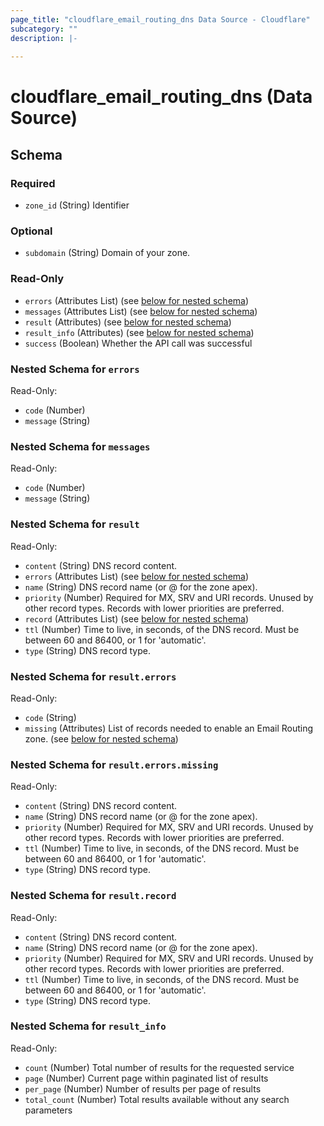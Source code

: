 ```yaml
---
page_title: "cloudflare_email_routing_dns Data Source - Cloudflare"
subcategory: ""
description: |-
  
---
```


# cloudflare_email_routing_dns (Data Source)




<!-- schema generated by tfplugindocs -->
## Schema

### Required

- `zone_id` (String) Identifier

### Optional

- `subdomain` (String) Domain of your zone.

### Read-Only

- `errors` (Attributes List) (see [below for nested schema](#nestedatt--errors))
- `messages` (Attributes List) (see [below for nested schema](#nestedatt--messages))
- `result` (Attributes) (see [below for nested schema](#nestedatt--result))
- `result_info` (Attributes) (see [below for nested schema](#nestedatt--result_info))
- `success` (Boolean) Whether the API call was successful

<a id="nestedatt--errors"></a>
### Nested Schema for `errors`

Read-Only:

- `code` (Number)
- `message` (String)


<a id="nestedatt--messages"></a>
### Nested Schema for `messages`

Read-Only:

- `code` (Number)
- `message` (String)


<a id="nestedatt--result"></a>
### Nested Schema for `result`

Read-Only:

- `content` (String) DNS record content.
- `errors` (Attributes List) (see [below for nested schema](#nestedatt--result--errors))
- `name` (String) DNS record name (or @ for the zone apex).
- `priority` (Number) Required for MX, SRV and URI records. Unused by other record types. Records with lower priorities are preferred.
- `record` (Attributes List) (see [below for nested schema](#nestedatt--result--record))
- `ttl` (Number) Time to live, in seconds, of the DNS record. Must be between 60 and 86400, or 1 for 'automatic'.
- `type` (String) DNS record type.

<a id="nestedatt--result--errors"></a>
### Nested Schema for `result.errors`

Read-Only:

- `code` (String)
- `missing` (Attributes) List of records needed to enable an Email Routing zone. (see [below for nested schema](#nestedatt--result--errors--missing))

<a id="nestedatt--result--errors--missing"></a>
### Nested Schema for `result.errors.missing`

Read-Only:

- `content` (String) DNS record content.
- `name` (String) DNS record name (or @ for the zone apex).
- `priority` (Number) Required for MX, SRV and URI records. Unused by other record types. Records with lower priorities are preferred.
- `ttl` (Number) Time to live, in seconds, of the DNS record. Must be between 60 and 86400, or 1 for 'automatic'.
- `type` (String) DNS record type.



<a id="nestedatt--result--record"></a>
### Nested Schema for `result.record`

Read-Only:

- `content` (String) DNS record content.
- `name` (String) DNS record name (or @ for the zone apex).
- `priority` (Number) Required for MX, SRV and URI records. Unused by other record types. Records with lower priorities are preferred.
- `ttl` (Number) Time to live, in seconds, of the DNS record. Must be between 60 and 86400, or 1 for 'automatic'.
- `type` (String) DNS record type.



<a id="nestedatt--result_info"></a>
### Nested Schema for `result_info`

Read-Only:

- `count` (Number) Total number of results for the requested service
- `page` (Number) Current page within paginated list of results
- `per_page` (Number) Number of results per page of results
- `total_count` (Number) Total results available without any search parameters


